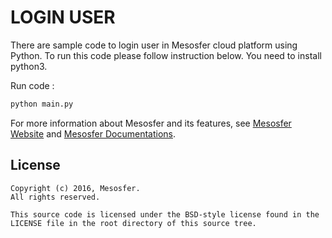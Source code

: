 # LOGIN USER #

There are sample code to login user in Mesosfer cloud platform using Python. To run this code please follow instruction below. You need to install python3.

Run code :
```python
python main.py
```


For more information about Mesosfer and its features, see [Mesosfer Website][mesosfer.com] and [Mesosfer Documentations][docs].

## License
    Copyright (c) 2016, Mesosfer.
    All rights reserved.

    This source code is licensed under the BSD-style license found in the
    LICENSE file in the root directory of this source tree.

[mesosfer.com]:https://mesosfer.com
[docs]:https://docs.mesosfer.com/